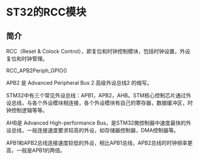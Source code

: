# ST32的RCC模块

## 简介

RCC（Reset & Colock Control），即复位和时钟控制模块，包括时钟设置，外设复位和时钟管理。

RCC_APB2Periph_GPIO()

APB2 是 Advanced Peripheral Bus 2 高级外设总线2 的缩写。

STM32中有三个常见外设总线：APB1，APB2，AHB。STM核心控制芯片通过外设总线，与各个外设模块相连接，各个外设模块有自己的寄存器，数据缓冲区，时钟控制逻辑等等。

AHB是 Advanced High-performance Bus，是STM32微控制器中速度最快的外设总线，一般连接速度要求较高的外设，如存储器控制器，DMA控制器等。

APB1和APB2总线连接速度较低的外设，相比APB1总线，APB2总线的时钟频率更高，一般是APB1的两倍。